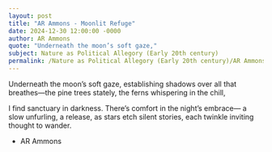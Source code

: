 ```yaml
---
layout: post
title: "AR Ammons - Moonlit Refuge"
date: 2024-12-30 12:00:00 -0000
author: AR Ammons
quote: "Underneath the moon’s soft gaze,"
subject: Nature as Political Allegory (Early 20th century)
permalink: /Nature as Political Allegory (Early 20th century)/AR Ammons/AR Ammons - Moonlit Refuge
---
```


Underneath the moon’s soft gaze,
establishing shadows over all
that breathes—the pine trees stately,
the ferns whispering in the chill,

I find sanctuary in darkness.
There’s comfort in the night’s embrace—
a slow unfurling, a release,
as stars etch silent stories,
each twinkle inviting thought to wander.


- AR Ammons
